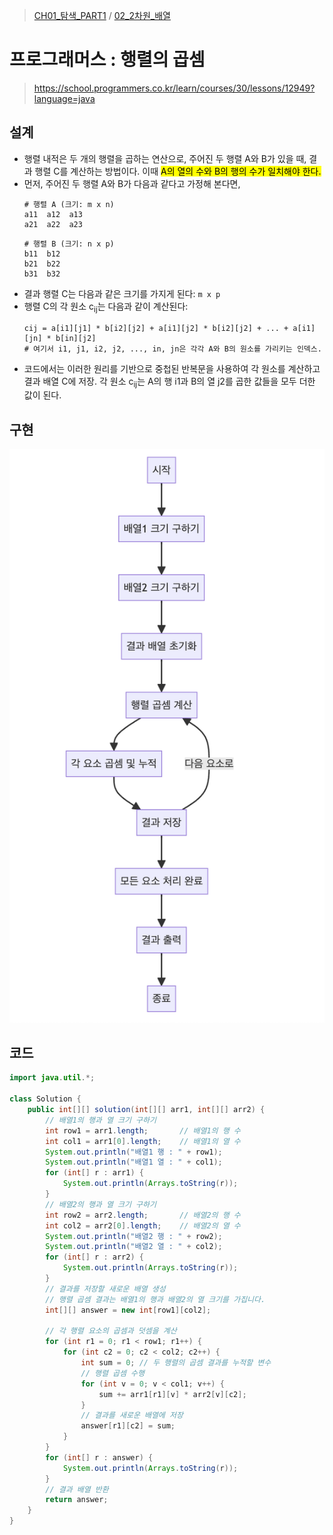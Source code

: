 > [CH01_탐색_PART1](../) / [02_2차원_배열](./)

# 프로그래머스 : 행렬의 곱셈
> https://school.programmers.co.kr/learn/courses/30/lessons/12949?language=java

## 설계
- 행렬 내적은 두 개의 행렬을 곱하는 연산으로, 주어진 두 행렬 A와 B가 있을 때, 결과 행렬 C를 계산하는 방법이다. 이때 <mark>A의 열의 수와 B의 행의 수가 일치해야 한다.</mark>
- 먼저, 주어진 두 행렬 A와 B가 다음과 같다고 가정해 본다면,
    ```
    # 행렬 A (크기: m x n)
    a11  a12  a13
    a21  a22  a23
    ```
    ```
    # 행렬 B (크기: n x p)
    b11  b12
    b21  b22
    b31  b32
    ```
- 결과 행렬 C는 다음과 같은 크기를 가지게 된다: `m x p`
- 행렬 C의 각 원소 c<sub>ij</sub>는 다음과 같이 계산된다:
    ```
    cij = a[i1][j1] * b[i2][j2] + a[i1][j2] * b[i2][j2] + ... + a[i1][jn] * b[in][j2]
    # 여기서 i1, j1, i2, j2, ..., in, jn은 각각 A와 B의 원소를 가리키는 인덱스.
    ```
- 코드에서는 이러한 원리를 기반으로 중첩된 반복문을 사용하여 각 원소를 계산하고 결과 배열 C에 저장. 각 원소 c<sub>ij</sub>는 A의 행 i1과 B의 열 j2를 곱한 값들을 모두 더한 값이 된다.

## 구현
![PRG_12949](./PRG_12949.png)

## 코드
```java
import java.util.*;

class Solution {
    public int[][] solution(int[][] arr1, int[][] arr2) {
        // 배열1의 행과 열 크기 구하기
        int row1 = arr1.length;       // 배열1의 행 수
        int col1 = arr1[0].length;    // 배열1의 열 수
        System.out.println("배열1 행 : " + row1);
        System.out.println("배열1 열 : " + col1);
        for (int[] r : arr1) {
            System.out.println(Arrays.toString(r));
        }
        // 배열2의 행과 열 크기 구하기
        int row2 = arr2.length;       // 배열2의 행 수
        int col2 = arr2[0].length;    // 배열2의 열 수
        System.out.println("배열2 행 : " + row2);
        System.out.println("배열2 열 : " + col2);
        for (int[] r : arr2) {
            System.out.println(Arrays.toString(r));
        }        
        // 결과를 저장할 새로운 배열 생성
        // 행렬 곱셈 결과는 배열1의 행과 배열2의 열 크기를 가집니다.
        int[][] answer = new int[row1][col2];
        
        // 각 행렬 요소의 곱셈과 덧셈을 계산
        for (int r1 = 0; r1 < row1; r1++) {
            for (int c2 = 0; c2 < col2; c2++) {
                int sum = 0; // 두 행렬의 곱셈 결과를 누적할 변수
                // 행렬 곱셈 수행
                for (int v = 0; v < col1; v++) {
                    sum += arr1[r1][v] * arr2[v][c2];
                }
                // 결과를 새로운 배열에 저장
                answer[r1][c2] = sum;
            }        
        }
        for (int[] r : answer) {
            System.out.println(Arrays.toString(r));
        } 
        // 결과 배열 반환
        return answer;
    }
}
```